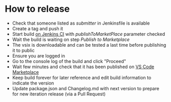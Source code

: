 # How to release

- Check that someone listed as _submitter_ in Jenkinsfile is available
- Create a tag and push it
- Start build [on Jenkins CI](https://studio-jenkins-csb-codeready.apps.ocp-c1.prod.psi.redhat.com/job/Fuse/job/VSCode/job/vscode-camel-lsp-extension-pack-release/) with _publishToMarketPlace_ parameter checked
- Wait the build is waiting on step _Publish to Marketplace_
- The vsix is downloadable and can be tested a last time before publishing it to public
- Ensure you are logged in
- Go to the console log of the build and click "Proceed"
- Wait few minutes and check that it has been published on [VS Code Marketplace](https://marketplace.visualstudio.com/items?itemName=redhat.apache-camel-extension-pack)
- Keep build forever for later reference and edit build information to indicate the version
- Update package.json and Changelog.md with next version to prepare for new iteration release (via a Pull Request)
